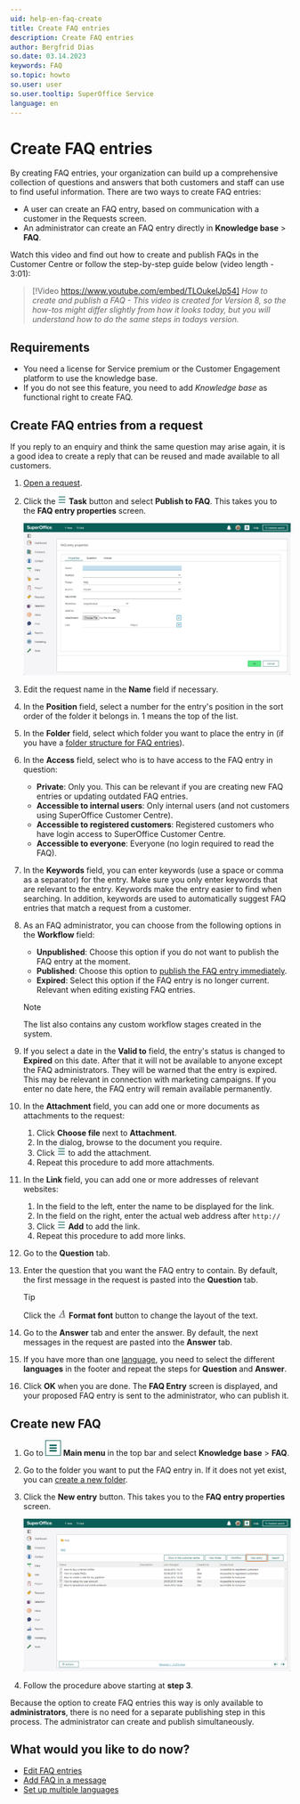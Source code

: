 ```yaml
---
uid: help-en-faq-create
title: Create FAQ entries
description: Create FAQ entries
author: Bergfrid Dias
so.date: 03.14.2023
keywords: FAQ
so.topic: howto
so.user: user
so.user.tooltip: SuperOffice Service
language: en
---
```


# Create FAQ entries

By creating FAQ entries, your organization can build up a comprehensive collection of questions and answers that both customers and staff can use to find useful information. There are two ways to create FAQ entries:

* A user can create an FAQ entry, based on communication with a customer in the Requests screen.
* An administrator can create an FAQ entry directly in **Knowledge base** > **FAQ**.

Watch this video and find out how to create and publish FAQs in the Customer Centre or follow the step-by-step guide below (video length - 3:01):

<!-- markdownlint-disable-next-line MD034 DOCSMD007 -->
> [!Video https://www.youtube.com/embed/TLOukelJp54]
*How to create and publish a FAQ - This video is created for Version 8, so the how-tos might differ slightly from how it looks today, but you will understand how to do the same steps in todays version.*

## Requirements

* You need a license for Service premium or the Customer Engagement platform to use the knowledge base.
* If you do not see this feature, you need to add *Knowledge base* as functional right to create FAQ.

## Create FAQ entries from a request

If you reply to an enquiry and think the same question may arise again, it is a good idea to create a reply that can be reused and made available to all customers.

1. [Open a request][1].

1. Click the ![icon][img1] **Task** button and select **Publish to FAQ**. This takes you to the **FAQ entry properties** screen.

   ![The FAQ entry properties screen -screenshot][img5]

1. Edit the request name in the **Name** field if necessary.

1. In the **Position** field, select a number for the entry's position in the sort order of the folder it belongs in. 1 means the top of the list.

1. In the **Folder** field, select which folder you want to place the entry in (if you have a [folder structure for FAQ entries][2]).

1. In the **Access** field, select who is to have access to the FAQ entry in question:

    * **Private**: Only you. This can be relevant if you are creating new FAQ entries or updating outdated FAQ entries.
    * **Accessible to internal users**: Only internal users (and not customers using SuperOffice Customer Centre).
    * **Accessible to registered customers**: Registered customers who have login access to SuperOffice Customer Centre.
    * **Accessible to everyone**: Everyone (no login required to read the FAQ).

1. In the **Keywords** field, you can enter keywords (use a space or comma as a separator) for the entry. Make sure you only enter keywords that are relevant to the entry. Keywords make the entry easier to find when searching. In addition, keywords are used to automatically suggest FAQ entries that match a request from a customer.

1. As an FAQ administrator, you can choose from the following options in the **Workflow** field:

    * **Unpublished**: Choose this option if you do not want to publish the FAQ entry at the moment.
    * **Published**: Choose this option to [publish the FAQ entry immediately][3].
    * **Expired**: Select this option if the FAQ entry is no longer current. Relevant when editing existing FAQ entries.

    > [!NOTE]
    > The list also contains any custom workflow stages created in the system.

1. If you select a date in the **Valid to** field, the entry's status is changed to **Expired** on this date. After that it will not be available to anyone except the FAQ administrators. They will be warned that the entry is expired. This may be relevant in connection with marketing campaigns. If you enter no date here, the FAQ entry will remain available permanently.

1. In the **Attachment** field, you can add one or more documents as attachments to the request:

    1. Click **Choose file** next to **Attachment**.
    2. In the dialog, browse to the document you require.
    3. Click ![icon][img1] to add the attachment.
    4. Repeat this procedure to add more attachments.

1. In the **Link** field, you can add one or more addresses of relevant websites:

    1. In the field to the left, enter the name to be displayed for the link.
    2. In the field on the right, enter the actual web address after `http://`
    3. Click ![icon][img1] **Add** to add the link.
    4. Repeat this procedure to add more links.

1. Go to the **Question** tab.

1. Enter the question that you want the FAQ entry to contain. By default, the first message in the request is pasted into the **Question** tab.

    > [!TIP]
    > Click the ![icon][img2] **Format font** button to change the layout of the text.

1. Go to the **Answer** tab and enter the answer. By default, the next messages in the request are pasted into the **Answer** tab.

1. If you have more than one [language][6], you need to select the different **languages** in the footer and repeat the steps for **Question** and **Answer**.

1. Click **OK** when you are done. The **FAQ Entry** screen is displayed, and your proposed FAQ entry is sent to the administrator, who can publish it.

## Create new FAQ

1. Go to ![icon][img4] **Main menu** in the top bar and select **Knowledge base** > **FAQ**.

1. Go to the folder you want to put the FAQ entry in. If it does not yet exist, you can [create a new folder][2].

1. Click the **New entry** button. This takes you to the **FAQ entry properties** screen.

    ![The FAQ screen -screenshot][img3]

1. Follow the procedure above starting at **step 3**.

Because the option to create FAQ entries this way is only available to **administrators**, there is no need for a separate publishing step in this process. The administrator can create and publish simultaneously.

## What would you like to do now?

* [Edit FAQ entries][4]
* [Add FAQ in a message][5]
* [Set up multiple languages][6]

<!-- Referenced links -->
[1]: ../../request/learn/index.md#open
[2]: manage-folders.md
[3]: publish.md
[4]: edit.md
[5]: add-to-request.md
[6]: ../../admin/options/learn/custlang/index.md

<!-- Referenced images -->
[img1]: ../../../media/icons/btn-menu.png
[img2]: ../../../media/icons/service/msg-toolbar.png
[img3]: media/create-publish-faq.png
[img4]: ../../../media/icons/main-menu.png
[img5]: media/faq-create.png
